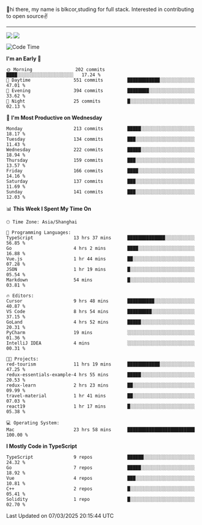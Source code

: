 👋hi there, my name is blkcor,studing for full stack.
Interested in contributing to open source✌️

<hr/>

![](https://github-readme-stats.vercel.app/api?username=blkcor)
<a href="https://github.com/blkcor/github-readme-stats">
    <img align="left" src="https://github-readme-stats.vercel.app/api/top-langs/?username=blkcor&hide=jupyter%20notebook,shaderlab,tex,c%23&langs_count=9" />
</a>


<!--START_SECTION:waka-->
![Code Time](http://img.shields.io/badge/Code%20Time-1%2C848%20hrs%2017%20mins-blue)

**I'm an Early 🐤** 

```text
🌞 Morning                202 commits         ████░░░░░░░░░░░░░░░░░░░░░   17.24 % 
🌆 Daytime                551 commits         ████████████░░░░░░░░░░░░░   47.01 % 
🌃 Evening                394 commits         ████████░░░░░░░░░░░░░░░░░   33.62 % 
🌙 Night                  25 commits          █░░░░░░░░░░░░░░░░░░░░░░░░   02.13 % 
```
📅 **I'm Most Productive on Wednesday** 

```text
Monday                   213 commits         █████░░░░░░░░░░░░░░░░░░░░   18.17 % 
Tuesday                  134 commits         ███░░░░░░░░░░░░░░░░░░░░░░   11.43 % 
Wednesday                222 commits         █████░░░░░░░░░░░░░░░░░░░░   18.94 % 
Thursday                 159 commits         ███░░░░░░░░░░░░░░░░░░░░░░   13.57 % 
Friday                   166 commits         ████░░░░░░░░░░░░░░░░░░░░░   14.16 % 
Saturday                 137 commits         ███░░░░░░░░░░░░░░░░░░░░░░   11.69 % 
Sunday                   141 commits         ███░░░░░░░░░░░░░░░░░░░░░░   12.03 % 
```


📊 **This Week I Spent My Time On** 

```text
🕑︎ Time Zone: Asia/Shanghai

💬 Programming Languages: 
TypeScript               13 hrs 37 mins      ██████████████░░░░░░░░░░░   56.85 % 
Go                       4 hrs 2 mins        ████░░░░░░░░░░░░░░░░░░░░░   16.88 % 
Vue.js                   1 hr 44 mins        ██░░░░░░░░░░░░░░░░░░░░░░░   07.28 % 
JSON                     1 hr 19 mins        █░░░░░░░░░░░░░░░░░░░░░░░░   05.54 % 
Markdown                 54 mins             █░░░░░░░░░░░░░░░░░░░░░░░░   03.81 % 

🔥 Editors: 
Cursor                   9 hrs 48 mins       ██████████░░░░░░░░░░░░░░░   40.87 % 
VS Code                  8 hrs 54 mins       █████████░░░░░░░░░░░░░░░░   37.15 % 
GoLand                   4 hrs 52 mins       █████░░░░░░░░░░░░░░░░░░░░   20.31 % 
PyCharm                  19 mins             ░░░░░░░░░░░░░░░░░░░░░░░░░   01.36 % 
IntelliJ IDEA            4 mins              ░░░░░░░░░░░░░░░░░░░░░░░░░   00.31 % 

🐱‍💻 Projects: 
red-tourism              11 hrs 19 mins      ████████████░░░░░░░░░░░░░   47.25 % 
redux-essentials-example-4 hrs 55 mins       █████░░░░░░░░░░░░░░░░░░░░   20.53 % 
redux-learn              2 hrs 23 mins       ██░░░░░░░░░░░░░░░░░░░░░░░   09.99 % 
travel-material          1 hr 41 mins        ██░░░░░░░░░░░░░░░░░░░░░░░   07.03 % 
react19                  1 hr 17 mins        █░░░░░░░░░░░░░░░░░░░░░░░░   05.38 % 

💻 Operating System: 
Mac                      23 hrs 58 mins      █████████████████████████   100.00 % 
```

**I Mostly Code in TypeScript** 

```text
TypeScript               9 repos             ██████░░░░░░░░░░░░░░░░░░░   24.32 % 
Go                       7 repos             █████░░░░░░░░░░░░░░░░░░░░   18.92 % 
Vue                      4 repos             ███░░░░░░░░░░░░░░░░░░░░░░   10.81 % 
C++                      2 repos             █░░░░░░░░░░░░░░░░░░░░░░░░   05.41 % 
Solidity                 1 repo              █░░░░░░░░░░░░░░░░░░░░░░░░   02.70 % 
```




 Last Updated on 07/03/2025 20:15:44 UTC
<!--END_SECTION:waka-->


